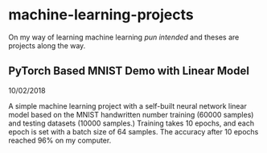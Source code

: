 # machine-learning-projects

  On my way of learning machine learning *pun intended* and theses are projects along the way.

## PyTorch Based MNIST Demo with Linear Model

  10/02/2018
  
  A simple machine learning project with a self-built neural network linear model based on the 
MNIST handwritten number training (60000 samples) and testing datasets (10000 samples.) Training takes 
10 epochs, and each epoch is set with a batch size of 64 samples. The accuracy after 10 epochs reached
96% on my computer. 
